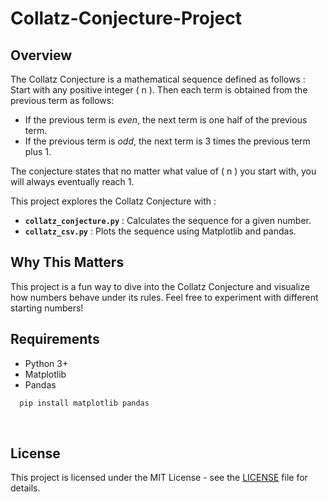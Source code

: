 # Collatz-Conjecture-Project

## Overview

The Collatz Conjecture is a mathematical sequence defined as follows : Start with any positive integer \( n \). Then each term is obtained from the previous term as follows:

- If the previous term is *even*, the next term is one half of the previous term.
- If the previous term is *odd*, the next term is 3 times the previous term plus 1.

The conjecture states that no matter what value of \( n \) you start with, you will always eventually reach 1.

This project explores the Collatz Conjecture with :
- **`collatz_conjecture.py`** : Calculates the sequence for a given number.
- **`collatz_csv.py`** : Plots the sequence using Matplotlib and pandas.


## Why This Matters
This project is a fun way to dive into the Collatz Conjecture and visualize how numbers behave under its rules. Feel free to experiment with different starting numbers!

## Requirements
- Python 3+
- Matplotlib
- Pandas

```bash
  pip install matplotlib pandas
```
  
## License
This project is licensed under the MIT License - see the [LICENSE](LICENSE) file for details.